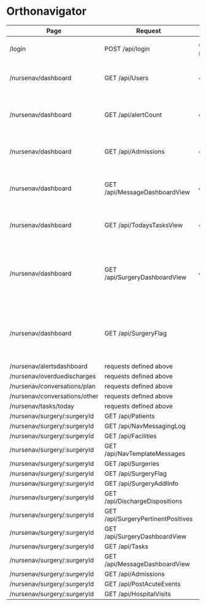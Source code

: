 # Orthonavigator
| Page | Request | Params | Table/View Refs | Action | Description
| - | - | - | - | - | - |
| /login | POST /api/login | username:string, password:string || on log in | returns AD record for user |
| /nursenav/dashboard | GET /api/Users | opts:object | Users || Returns users with a Role of 2 and 8 |
| /nursenav/dashboard | GET /api/alertCount | opts:object | AlertsDashboard || gets the counts for the alerts of the current user |
| /nursenav/dashboard | GET /api/Admissions | opts:object | Admissions, Facility, Surgery, Patient, Surgeon, Navigator || Get Overdue Discharge list |
| /nursenav/dashboard | GET /api/MessageDashboardView | opts:object | MessageDashboardView || get data to calculate the Change Messages numbers |
| /nursenav/dashboard | GET /api/TodaysTasksView | opts:object | TodaysTasksView || get the count for Today's Tasks |
| /nursenav/dashboard | GET /api/SurgeryDashboardView | opts:object | SurgeryDashboardView || gets the data for the Active, Inactive, Cancelled, and Missing Risk Levels tables |
| /nursenav/dashboard | GET /api/SurgeryFlag || SurgeryFlag || get data for the SurgeryFlag view to display the super high risk flags |
| /nursenav/alertsdashboard | requests defined above |||||
| /nursenav/overduedischarges | requests defined above |||||
| /nursenav/conversations/plan | requests defined above |||||
| /nursenav/conversations/other | requests defined above |||||
| /nursenav/tasks/today | requests defined above |||||
| /nursenav/surgery/:surgeryId | GET /api/Patients |||||
| /nursenav/surgery/:surgeryId | GET /api/NavMessagingLog |||||
| /nursenav/surgery/:surgeryId | GET /api/Facilities |||||
| /nursenav/surgery/:surgeryId | GET /api/NavTemplateMessages |||||
| /nursenav/surgery/:surgeryId | GET /api/Surgeries |||||
| /nursenav/surgery/:surgeryId | GET /api/SurgeryFlag |||||
| /nursenav/surgery/:surgeryId | GET /api/SurgeryAddlInfo |||||
| /nursenav/surgery/:surgeryId | GET /api/DischargeDispositions |||||
| /nursenav/surgery/:surgeryId | GET /api/SurgeryPertinentPositives |||||
| /nursenav/surgery/:surgeryId | GET /api/SurgeryDashboardView |||||
| /nursenav/surgery/:surgeryId | GET /api/Tasks |||||
| /nursenav/surgery/:surgeryId | GET /api/MessageDashboardView |||||
| /nursenav/surgery/:surgeryId | GET /api/Admissions |||||
| /nursenav/surgery/:surgeryId | GET /api/PostAcuteEvents |||||
| /nursenav/surgery/:surgeryId | GET /api/HospitalVisits |||||
